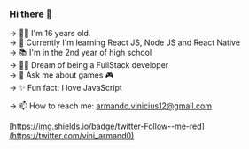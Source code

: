 ### Hi there 👋

→ 👶🏻 I'm 16 years old. <br>
→ 🧠 Currently I'm learning React JS, Node JS and React Native <br>
→ 📚 I'm in the 2nd year of high school <br>
→ 👨‍🎓 Dream of being a FullStack developer <br>
→ 💬 Ask me about games 🎮 <br>
→ ✨ Fun fact: I love JavaScript <br>

→ 📫 How to reach me: armando.vinicius12@gmail.com

[https://img.shields.io/badge/twitter-Follow--me-red](https://twitter.com/vini_armand0)
<!--
**ArmandoVinicius/ArmandoVinicius** is a ✨ _special_ ✨ repository because its `README.md` (this file) appears on your GitHub profile.

Here are some ideas to get you started:

- 🔭 I’m currently working on ...
- 👯 I’m looking to collaborate on ...
- 🤔 I’m looking for help with ...
- 😄 Pronouns: ...

-->

